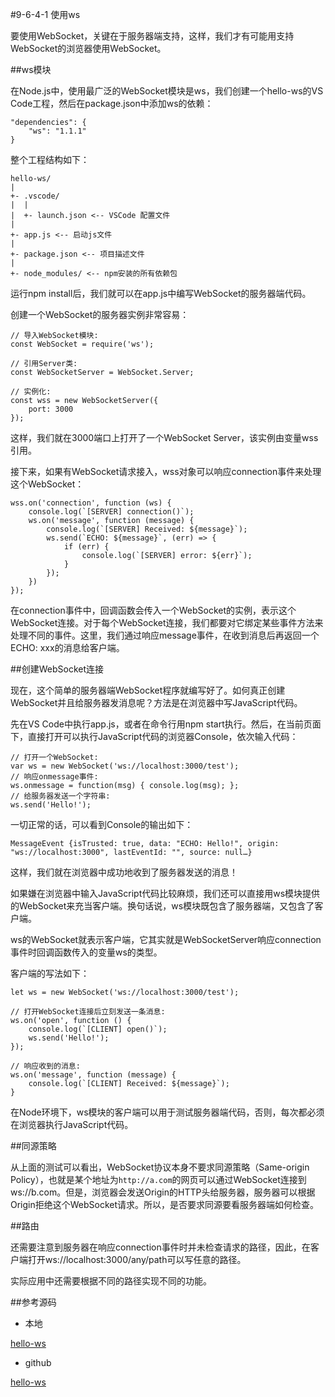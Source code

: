 #9-6-4-1 使用ws


要使用WebSocket，关键在于服务器端支持，这样，我们才有可能用支持WebSocket的浏览器使用WebSocket。

##ws模块

在Node.js中，使用最广泛的WebSocket模块是ws，我们创建一个hello-ws的VS Code工程，然后在package.json中添加ws的依赖：

	"dependencies": {
	    "ws": "1.1.1"
	}
整个工程结构如下：

	hello-ws/
	|
	+- .vscode/
	|  |
	|  +- launch.json <-- VSCode 配置文件
	|
	+- app.js <-- 启动js文件
	|
	+- package.json <-- 项目描述文件
	|
	+- node_modules/ <-- npm安装的所有依赖包
运行npm install后，我们就可以在app.js中编写WebSocket的服务器端代码。

创建一个WebSocket的服务器实例非常容易：

	// 导入WebSocket模块:
	const WebSocket = require('ws');
	
	// 引用Server类:
	const WebSocketServer = WebSocket.Server;
	
	// 实例化:
	const wss = new WebSocketServer({
	    port: 3000
	});
这样，我们就在3000端口上打开了一个WebSocket Server，该实例由变量wss引用。

接下来，如果有WebSocket请求接入，wss对象可以响应connection事件来处理这个WebSocket：

	wss.on('connection', function (ws) {
	    console.log(`[SERVER] connection()`);
	    ws.on('message', function (message) {
	        console.log(`[SERVER] Received: ${message}`);
	        ws.send(`ECHO: ${message}`, (err) => {
	            if (err) {
	                console.log(`[SERVER] error: ${err}`);
	            }
	        });
	    })
	});
在connection事件中，回调函数会传入一个WebSocket的实例，表示这个WebSocket连接。对于每个WebSocket连接，我们都要对它绑定某些事件方法来处理不同的事件。这里，我们通过响应message事件，在收到消息后再返回一个ECHO: xxx的消息给客户端。

##创建WebSocket连接

现在，这个简单的服务器端WebSocket程序就编写好了。如何真正创建WebSocket并且给服务器发消息呢？方法是在浏览器中写JavaScript代码。

先在VS Code中执行app.js，或者在命令行用npm start执行。然后，在当前页面下，直接打开可以执行JavaScript代码的浏览器Console，依次输入代码：

	// 打开一个WebSocket:
	var ws = new WebSocket('ws://localhost:3000/test');
	// 响应onmessage事件:
	ws.onmessage = function(msg) { console.log(msg); };
	// 给服务器发送一个字符串:
	ws.send('Hello!');
一切正常的话，可以看到Console的输出如下：

	MessageEvent {isTrusted: true, data: "ECHO: Hello!", origin: "ws://localhost:3000", lastEventId: "", source: null…}
这样，我们就在浏览器中成功地收到了服务器发送的消息！

如果嫌在浏览器中输入JavaScript代码比较麻烦，我们还可以直接用ws模块提供的WebSocket来充当客户端。换句话说，ws模块既包含了服务器端，又包含了客户端。

ws的WebSocket就表示客户端，它其实就是WebSocketServer响应connection事件时回调函数传入的变量ws的类型。

客户端的写法如下：

	let ws = new WebSocket('ws://localhost:3000/test');
	
	// 打开WebSocket连接后立刻发送一条消息:
	ws.on('open', function () {
	    console.log(`[CLIENT] open()`);
	    ws.send('Hello!');
	});
	
	// 响应收到的消息:
	ws.on('message', function (message) {
	    console.log(`[CLIENT] Received: ${message}`);
	}
在Node环境下，ws模块的客户端可以用于测试服务器端代码，否则，每次都必须在浏览器执行JavaScript代码。

##同源策略

从上面的测试可以看出，WebSocket协议本身不要求同源策略（Same-origin Policy），也就是某个地址为`http://a.com`的网页可以通过WebSocket连接到ws://b.com。但是，浏览器会发送Origin的HTTP头给服务器，服务器可以根据Origin拒绝这个WebSocket请求。所以，是否要求同源要看服务器端如何检查。

##路由

还需要注意到服务器在响应connection事件时并未检查请求的路径，因此，在客户端打开ws://localhost:3000/any/path可以写任意的路径。

实际应用中还需要根据不同的路径实现不同的功能。

##参考源码

- 本地

[hello-ws](../code/chapter9/9-6-4-1-hello-ws.7z)

- github

[hello-ws](https://github.com/michaelliao/learn-javascript/tree/master/samples/node/web/ws/hello-ws)
